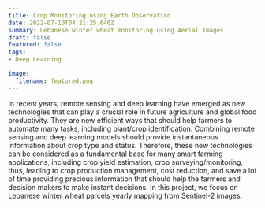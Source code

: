 ```yaml
---
title: Crop Monitoring using Earth Observation
date: 2022-07-10T04:21:25.646Z
summary: Lebanese winter wheat monitoring using Aerial Images
draft: false
featured: false
tags:
- Deep Learning

image:
  filename: featured.png
---
```

In recent years, remote sensing and deep learning have emerged as new technologies that can play a crucial role in future agriculture and global food productivity. They are new efficient ways that should help farmers to automate many tasks, including plant/crop identification. Combining remote sensing and deep learning models should provide instantaneous information about crop type and status. Therefore, these new technologies can be considered as a fundamental base for many smart farming applications, including crop yield estimation, crop surveying/monitoring, thus, leading to crop production management, cost reduction, and save a lot of time providing precious information that should help the farmers and decision makers to make instant decisions. In this project, we focus on Lebanese winter wheat parcels yearly mapping from Sentinel-2 images.
